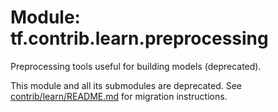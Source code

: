 <div itemscope itemtype="http://developers.google.com/ReferenceObject">
<meta itemprop="name" content="tf.contrib.learn.preprocessing" />
<meta itemprop="path" content="Stable" />
</div>

# Module: tf.contrib.learn.preprocessing

Preprocessing tools useful for building models (deprecated).

This module and all its submodules are deprecated. See
[contrib/learn/README.md](https://www.tensorflow.org/code/tensorflow/contrib/learn/README.md)
for migration instructions.

